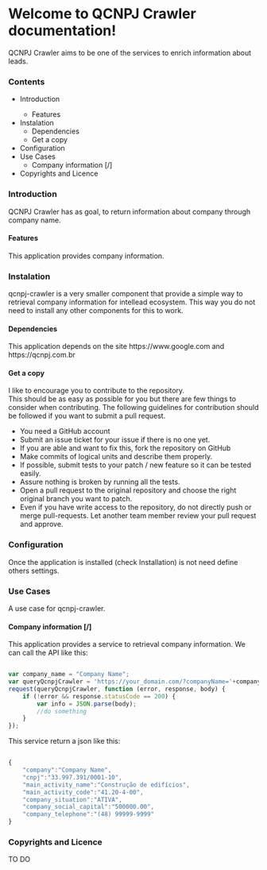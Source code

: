 <h1>Welcome to QCNPJ Crawler documentation!</h1>
QCNPJ Crawler aims to be one of the services to enrich information about leads.

<h3>Contents</h3>
<ul>
  <li>Introduction</li>
    <ul>
      <li>Features</li>
    </ul>
  <li>Instalation
    <ul>
      <li>Dependencies</li>
      <li>Get a copy</li>
    </ul>
  </li>
  <li>Configuration
  <li>Use Cases
    <ul>
      <li>Company information [/]</li>
    </ul>
  </li>
  <li>Copyrights and Licence</li>
</ul>
<h3>Introduction</h3>
QCNPJ Crawler has as goal, to return information about company through company name.
<h4>Features</h4>
This application provides company information.
<h3>Instalation</h3>
qcnpj-crawler is a very smaller component that provide a simple way to retrieval company information for intellead ecosystem.
This way you do not need to install any other components for this to work.
<h4>Dependencies</h4>
This application depends on the site https://www.google.com and https://qcnpj.com.br
<h4>Get a copy</h4>
I like to encourage you to contribute to the repository.<br>
This should be as easy as possible for you but there are few things to consider when contributing. The following guidelines for contribution should be followed if you want to submit a pull request.
<ul>
  <li>You need a GitHub account</li>
  <li>Submit an issue ticket for your issue if there is no one yet.</li>
  <li>If you are able and want to fix this, fork the repository on GitHub</li>
  <li>Make commits of logical units and describe them properly.</li>
  <li>If possible, submit tests to your patch / new feature so it can be tested easily.</li>
  <li>Assure nothing is broken by running all the tests.</li>
  <li>Open a pull request to the original repository and choose the right original branch you want to patch.</li>
  <li>Even if you have write access to the repository, do not directly push or merge pull-requests. Let another team member review your pull request and approve.</li>
</ul>
<h3>Configuration</h3>
Once the application is installed (check Installation) is not need define others settings. 
<h3>Use Cases</h3>
A use case for qcnpj-crawler.
<h4>Company information [/]</h4>
This application provides a service to retrieval company information.
We can call the API like this:


```javascript

var company_name = "Company Name";
var queryQcnpjCrawler = 'https://your_domain.com/?companyName='+company_name;
request(queryQcnpjCrawler, function (error, response, body) {
    if (!error && response.statusCode == 200) {
        var info = JSON.parse(body);
        //do something
    }
});


```


This service return a json like this:


```javascript

{
    "company":"Company Name",
    "cnpj":"33.997.391/0001-10",
    "main_activity_name":"Construção de edifícios",
    "main_activity_code":"41.20-4-00",
    "company_situation":"ATIVA",
    "company_social_capital":"500000.00",
    "company_telephone":"(48) 99999-9999"
}

```


<h3>Copyrights and Licence</h3>
TO DO
